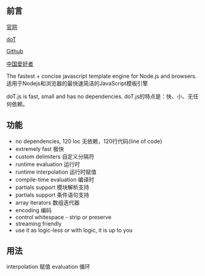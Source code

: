 前言
-----

[官网](http://olado.github.io/doT/index.html)

[doT](http://olado.github.io/doT/)

[Github](https://github.com/olado/doT)

[中国爱好者](http://dotjs.cn/)

The fastest + concise javascript template engine for Node.js and browsers.
适用于Nodejs和浏览器的最快速简洁的JavaScript模板引擎

doT.js is fast, small and has no dependencies.
doT.js的特点是：快、小、无任何依赖。

功能
----

* no dependencies, 120 loc 无依赖，120行代码(line of code)
* extremely fast 极快
* custom delimiters 自定义分隔符
* runtime evaluation 运行时
* runtime interpolation 运行时赋值
* compile-time evaluation 编译时
* partials support 模块解析支持
* partials support 条件语句支持
* array iterators 数组迭代器
* encoding 编码
* control whitespace - strip or preserve
* streaming friendly
* use it as logic-less or with logic, it is up to you

用法
----

interpolation 赋值
evaluation 循环



